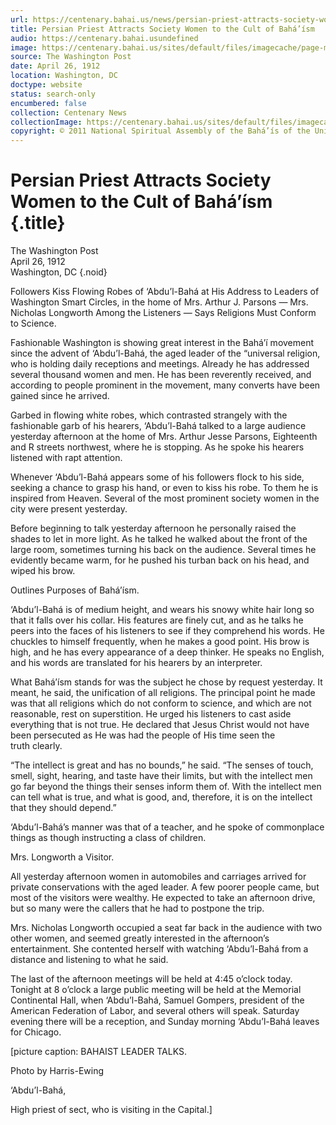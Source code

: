 ```yaml
---
url: https://centenary.bahai.us/news/persian-priest-attracts-society-women-cult-bahaism
title: Persian Priest Attracts Society Women to the Cult of Bahá’ísm
audio: https://centenary.bahai.usundefined
image: https://centenary.bahai.us/sites/default/files/imagecache/page-main-image/images/press_clippings/04-26-1912%2CThe%20Washington%20Post%2CPersian%20Priest%20Attracts%20Society%20Women%20To%20The%20Cult%20of%20Bahaism.png
source: The Washington Post
date: April 26, 1912
location: Washington, DC
doctype: website
status: search-only
encumbered: false
collection: Centenary News
collectionImage: https://centenary.bahai.us/sites/default/files/imagecache/theme-image/main_image/abdulbaha-overview-small_0.jpg
copyright: © 2011 National Spiritual Assembly of the Bahá’ís of the United States
---
```



# Persian Priest Attracts Society Women to the Cult of Bahá’ísm {.title}

The Washington Post  
April 26, 1912  
Washington, DC
{.noid}  



Followers Kiss Flowing Robes of ‘Abdu’l-Bahá at His Address to Leaders of Washington Smart Circles, in the home of Mrs. Arthur J. Parsons — Mrs. Nicholas Longworth Among the Listeners — Says Religions Must Conform to Science.

Fashionable Washington is showing great interest in the Bahá’í movement since the advent of ‘Abdu’l-Bahá, the aged leader of the “universal religion, who is holding daily receptions and meetings. Already he has addressed several thousand women and men. He has been reverently received, and according to people prominent in the movement, many converts have been gained since he arrived.

Garbed in flowing white robes, which contrasted strangely with the fashionable garb of his hearers, ‘Abdu’l-Bahá talked to a large audience yesterday afternoon at the home of Mrs. Arthur Jesse Parsons, Eighteenth and R streets northwest, where he is stopping. As he spoke his hearers listened with rapt attention.

Whenever ‘Abdu’l-Bahá appears some of his followers flock to his side, seeking a chance to grasp his hand, or even to kiss his robe. To them he is inspired from Heaven. Several of the most prominent society women in the city were present yesterday.

Before beginning to talk yesterday afternoon he personally raised the shades to let in more light. As he talked he walked about the front of the large room, sometimes turning his back on the audience. Several times he evidently became warm, for he pushed his turban back on his head, and wiped his brow.

Outlines Purposes of Bahá’ísm.

‘Abdu’l-Bahá is of medium height, and wears his snowy white hair long so that it falls over his collar. His features are finely cut, and as he talks he peers into the faces of his listeners to see if they comprehend his words. He chuckles to himself frequently, when he makes a good point. His brow is high, and he has every appearance of a deep thinker. He speaks no English, and his words are translated for his hearers by an interpreter.

What Bahá’ísm stands for was the subject he chose by request yesterday. It meant, he said, the unification of all religions. The principal point he made was that all religions which do not conform to science, and which are not reasonable, rest on superstition. He urged his listeners to cast aside everything that is not true. He declared that Jesus Christ would not have been persecuted as He was had the people of His time seen the truth clearly.

“The intellect is great and has no bounds,” he said. “The senses of touch, smell, sight, hearing, and taste have their limits, but with the intellect men go far beyond the things their senses inform them of. With the intellect men can tell what is true, and what is good, and, therefore, it is on the intellect that they should depend.”

‘Abdu’l-Bahá’s manner was that of a teacher, and he spoke of commonplace things as though instructing a class of children.

Mrs. Longworth a Visitor.

All yesterday afternoon women in automobiles and carriages arrived for private conservations with the aged leader. A few poorer people came, but most of the visitors were wealthy. He expected to take an afternoon drive, but so many were the callers that he had to postpone the trip.

Mrs. Nicholas Longworth occupied a seat far back in the audience with two other women, and seemed greatly interested in the afternoon’s entertainment. She contented herself with watching ‘Abdu’l-Bahá from a distance and listening to what he said.

The last of the afternoon meetings will be held at 4:45 o’clock today. Tonight at 8 o’clock a large public meeting will be held at the Memorial Continental Hall, when ‘Abdu’l-Bahá, Samuel Gompers, president of the American Federation of Labor, and several others will speak. Saturday evening there will be a reception, and Sunday morning ‘Abdu’l-Bahá leaves for Chicago.

\[picture caption: BAHAIST LEADER TALKS.

Photo by Harris-Ewing

‘Abdu’l-Bahá,

High priest of sect, who is visiting in the Capital.\]